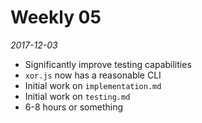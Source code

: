 # Weekly 05

_2017-12-03_

* Significantly improve testing capabilities
* `xor.js` now has a reasonable CLI
* Initial work on `implementation.md`
* Initial work on `testing.md`
* 6-8 hours or something
